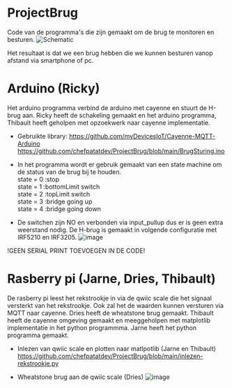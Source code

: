 # ProjectBrug

Code van de programma's die zijn gemaakt om de brug te monitoren en besturen.
![Schematic](https://user-images.githubusercontent.com/59780719/168992573-c9e88081-6b85-41b0-b615-63509bee3d7f.jpg)


Het resultaat is dat we een brug hebben die we kunnen besturen vanop afstand via smartphone of pc.

# Arduino (Ricky)
Het arduino programma verbind de arduino met cayenne en stuurt de H-brug aan.
Ricky heeft de schakeling gemaakt en het arduino programma, Thibault heeft geholpen met opzoekwerk naar cayenne implementatie.

* Gebruikte library: https://github.com/myDevicesIoT/Cayenne-MQTT-Arduino
https://github.com/chefpatatdev/ProjectBrug/blob/main/BrugSturing.ino

* In het programma wordt er gebruik gemaakt van een state machine om de status van de brug bij te houden.  
state = 0 :stop  
state = 1 :bottomLimit switch  
state = 2 :topLimit switch  
state = 3 :bridge going up  
state = 4 :bridge going down

* De switchen zijn NO en verbonden via input_pullup dus er is geen extra weerstand nodig. De H-brug is gemaakt in volgende configuratie met IRF5210 en IRF3205.
![image](https://user-images.githubusercontent.com/59780719/168990188-9cd6bc53-60d3-431d-8670-a35bd4453de7.png)

!GEEN SERIAL PRINT TOEVOEGEN IN DE CODE!

# Rasberry pi (Jarne, Dries, Thibault)
De rasberry pi leest het rekstrookje in via de qwiic scale die het signaal versterkt van het rekstrookje. Ook zal het de waarden kunnen versturen via MQTT naar cayenne.
Dries heeft de wheatstone brug gemaakt. Thibault heeft de cayenne omgeving gemaakt en meeggeholpen met matplotlib implementatie in het python programmma. Jarne heeft het python programma gemaakt.

* Inlezen van qwiic scale en plotten naar matlpotlib (Jarne en Thibault)
https://github.com/chefpatatdev/ProjectBrug/blob/main/inlezen-rekstrookje.py

* Wheatstone brug aan de qwiic scale (Dries)
![image](https://user-images.githubusercontent.com/59780719/168990479-891f8897-4401-41ad-a796-87cc666bbe08.png)


